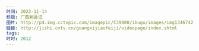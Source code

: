 ```yaml
---
时间: 2023-11-14
标题: 广西剿匪记
图片: http://p4.img.cctvpic.com/imagepic/C39088/ibugu/images/img1346742357150712.jpg
链接: http://jishi.cntv.cn/guangxijiaofeiji/videopage/index.shtml
tags: 
时时: 2012
---
```




